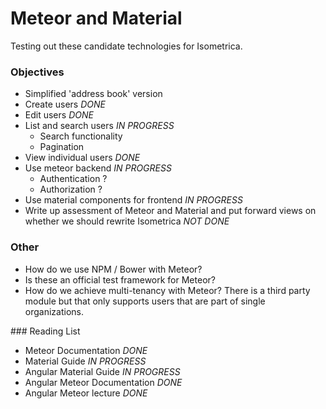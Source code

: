 # Meteor and Material

Testing out these candidate technologies for Isometrica.

### Objectives

- Simplified 'address book' version
- Create users _DONE_
- Edit users _DONE_
- List and search users _IN PROGRESS_
    - Search functionality
    - Pagination
- View individual users _DONE_
- Use meteor backend _IN PROGRESS_
    - Authentication ?
    - Authorization ?
- Use material components for frontend _IN PROGRESS_
- Write up assessment of Meteor and Material and put forward views on whether we should rewrite Isometrica _NOT DONE_

### Other

- How do we use NPM / Bower with Meteor?
- Is these an official test framework for Meteor?
- How do we achieve multi-tenancy with Meteor? There is a third party module but that only supports users that are part of single organizations.


### Reading List

- Meteor Documentation _DONE_
- Material Guide _IN PROGRESS_
- Angular Material Guide _IN PROGRESS_
- Angular Meteor Documentation _DONE_
- Angular Meteor lecture _DONE_
